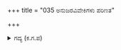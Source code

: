 +++
title = "035 ಅನುಜರವಿವೇಕಿಗಳು ಪರಿಣತ"

+++

<details><summary>ಗದ್ಯ (ಕ.ಗ.ಪ) </summary>

35. 'ನಿನ್ನ ತಮ್ಮಂದಿರು ಅವಿವೇಕಿಗಳು. ನೀನಾದರೋ ಪ್ರಾಜ್ಞನು. ನೀನು ನನ್ನ ಪ್ರಶ್ನೆಗಳಿಗೆ ಉತ್ತರವನ್ನು ನೀಡಿ ನನಗೆ ಸಂತೋಷವನ್ನುಂಟು ಮಾಡು' ಎಂದೆನ್ನಲು, ಧರ್ಮಜನು ದಾಹವನ್ನು ಸೈರಿಸಿಕೊಂಡು ಆಕಾಶದ ನುಡಿಯು ಯಾರದೆಂದು ಚಿಂತಿಸಿದನು.
</details>
